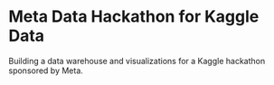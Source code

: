 # Meta Data Hackathon for Kaggle Data
Building a data warehouse and visualizations for a Kaggle hackathon sponsored by Meta.
